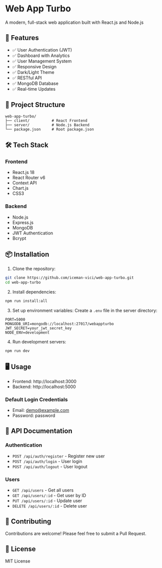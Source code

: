 # Web App Turbo

A modern, full-stack web application built with React.js and Node.js

## 🚀 Features

- ✅ User Authentication (JWT)
- ✅ Dashboard with Analytics
- ✅ User Management System
- ✅ Responsive Design
- ✅ Dark/Light Theme
- ✅ RESTful API
- ✅ MongoDB Database
- ✅ Real-time Updates

## 📁 Project Structure

```
web-app-turbo/
├── client/          # React Frontend
├── server/          # Node.js Backend
└── package.json     # Root package.json
```

## 🛠️ Tech Stack

### Frontend
- React.js 18
- React Router v6
- Context API
- Chart.js
- CSS3

### Backend
- Node.js
- Express.js
- MongoDB
- JWT Authentication
- Bcrypt

## 📦 Installation

1. Clone the repository:
```bash
git clone https://github.com/iceman-vici/web-app-turbo.git
cd web-app-turbo
```

2. Install dependencies:
```bash
npm run install:all
```

3. Set up environment variables:
Create a `.env` file in the server directory:
```env
PORT=5000
MONGODB_URI=mongodb://localhost:27017/webappturbo
JWT_SECRET=your_jwt_secret_key
NODE_ENV=development
```

4. Run development servers:
```bash
npm run dev
```

## 🖥️ Usage

- Frontend: http://localhost:3000
- Backend: http://localhost:5000

### Default Login Credentials
- Email: demo@example.com
- Password: password

## 📝 API Documentation

### Authentication
- `POST /api/auth/register` - Register new user
- `POST /api/auth/login` - User login
- `POST /api/auth/logout` - User logout

### Users
- `GET /api/users` - Get all users
- `GET /api/users/:id` - Get user by ID
- `PUT /api/users/:id` - Update user
- `DELETE /api/users/:id` - Delete user

## 🤝 Contributing

Contributions are welcome! Please feel free to submit a Pull Request.

## 📄 License

MIT License
